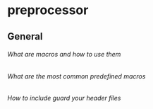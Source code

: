 # preprocessor

## General
###### What are macros and how to use them
###### What are the most common predefined macros
###### How to include guard your header files
